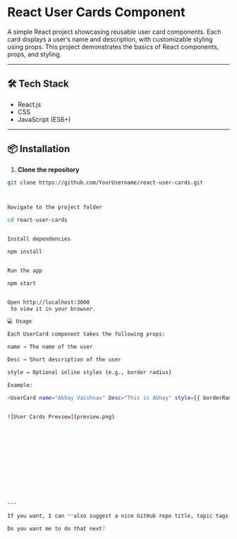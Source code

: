 # React User Cards Component

A simple React project showcasing reusable user card components. Each card displays a user’s name and description, with customizable styling using props. This project demonstrates the basics of React components, props, and styling.

---

## 🛠️ Tech Stack
- React.js
- CSS
- JavaScript (ES6+)

---

## 📦 Installation

1. **Clone the repository**
```bash
git clone https://github.com/YourUsername/react-user-cards.git



Navigate to the project folder

cd react-user-cards


Install dependencies

npm install


Run the app

npm start


Open http://localhost:3000
 to view it in your browser.

💻 Usage

Each UserCard component takes the following props:

name → The name of the user

Desc → Short description of the user

style → Optional inline styles (e.g., border radius)

Example:

<UserCard name="Abhay Vaishnav" Desc="This is Abhay" style={{ borderRadius: "10px" }} />


![User Cards Preview](preview.png)













---

If you want, I can **also suggest a nice GitHub repo title, topic tags, and a short catchy tagline** so it looks very professional on GitHub.  

Do you want me to do that next?
